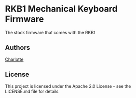 # RKB1 Mechanical Keyboard Firmware

The stock firmware that comes with the RKB1

## Authors

[Charlotte](https://git.chir.rs/darkkirb)

## License

This project is licensed under the Apache 2.0 License - see the LICENSE.md file for details

